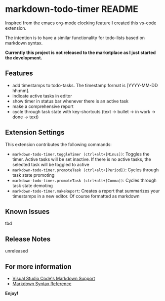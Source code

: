 # markdown-todo-timer README

Inspired from the emacs org-mode clocking feature I created this vs-code extension.  

The intention is to have a similar functionality for todo-lists based on markdown syntax. 

**Currently this project is not released to the marketplace as I just started the development.**
## Features

- add timestamps to todo-tasks. The timestamp format is [YYYY-MM-DD hh:mm].
- indicate active tasks in editor
- show timer in status bar whenever there is an active task
- make a comprehensive report
- cycle through task state with key-shortcuts (text -> bullet -> in work -> done -> text)  

## Extension Settings

This extension contributes the following commands:

- `markdown-todo-timer.toggleTimer (ctrl+alt+[Minus])`: Toggles the timer. Active tasks will be set inactive. If there is no active tasks, the selected task will be toggled to active 
- `markdown-todo-timer.promoteTask (ctrl+alt+[Period])`: Cycles through task state promoting
- `markdown-todo-timer.promoteTask (ctrl+alt+[Comma])`: Cycles through task state demoting    
- `markdown-todo-timer.makeReport`: Creates a report that summarizes your timestamps in a new editor. Of course formatted as markdown 


## Known Issues

tbd
## Release Notes

unreleased

## For more information

* [Visual Studio Code's Markdown Support](http://code.visualstudio.com/docs/languages/markdown)
* [Markdown Syntax Reference](https://help.github.com/articles/markdown-basics/)

**Enjoy!**

